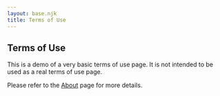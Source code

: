 ```yaml
---
layout: base.njk
title: Terms of Use
---
```


## Terms of Use

This is a demo of a very basic terms of use page. It is not intended to be used as a real terms of use page.

Please refer to the [About](/about) page for more details.
